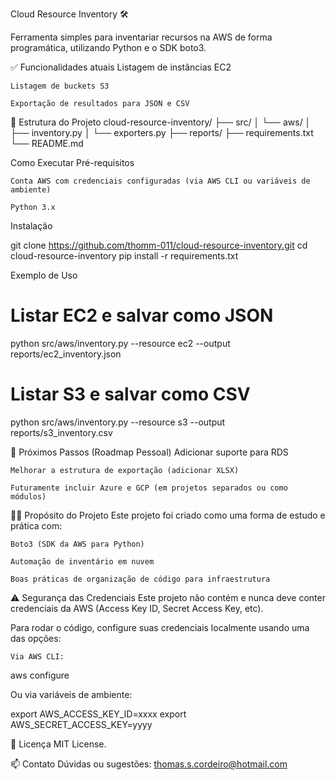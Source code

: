 Cloud Resource Inventory 🛠️

Ferramenta simples para inventariar recursos na AWS de forma programática, utilizando Python e o SDK boto3.

✅ Funcionalidades atuais
    Listagem de instâncias EC2

    Listagem de buckets S3

    Exportação de resultados para JSON e CSV

📂 Estrutura do Projeto
cloud-resource-inventory/
├── src/
│   └── aws/
│       ├── inventory.py
│       └── exporters.py
├── reports/
├── requirements.txt
└── README.md

Como Executar
    Pré-requisitos

    Conta AWS com credenciais configuradas (via AWS CLI ou variáveis de ambiente)

    Python 3.x

Instalação

git clone https://github.com/thomm-011/cloud-resource-inventory.git
cd cloud-resource-inventory
pip install -r requirements.txt

Exemplo de Uso

# Listar EC2 e salvar como JSON
python src/aws/inventory.py --resource ec2 --output reports/ec2_inventory.json

# Listar S3 e salvar como CSV
python src/aws/inventory.py --resource s3 --output reports/s3_inventory.csv

📝 Próximos Passos (Roadmap Pessoal)
    Adicionar suporte para RDS

    Melhorar a estrutura de exportação (adicionar XLSX)

    Futuramente incluir Azure e GCP (em projetos separados ou como módulos)

👨‍💻 Propósito do Projeto
Este projeto foi criado como uma forma de estudo e prática com:

    Boto3 (SDK da AWS para Python)

    Automação de inventário em nuvem

    Boas práticas de organização de código para infraestrutura

⚠️ Segurança das Credenciais
Este projeto não contém e nunca deve conter credenciais da AWS (Access Key ID, Secret Access Key, etc).

Para rodar o código, configure suas credenciais localmente usando uma das opções:

    Via AWS CLI:

aws configure

Ou via variáveis de ambiente:

export AWS_ACCESS_KEY_ID=xxxx
export AWS_SECRET_ACCESS_KEY=yyyy

📃 Licença
MIT License.

📫 Contato
Dúvidas ou sugestões: thomas.s.cordeiro@hotmail.com
